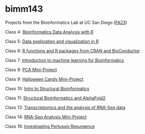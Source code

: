 # bimm143

Projects from the Bioinformatics Lab at UC San Diego ([FA23](https://bioboot.github.io/bimm143_F23/))

Class 4: [Bioinformatics Data Analysis with R](https://github.com/Iamnotawoodchuck62/bimm143/blob/main/class04/class04.pdf)

Class 5: [Data exploration and visualization in R](https://github.com/Iamnotawoodchuck62/bimm143/blob/main/class05/class05.html)

Class 6: [R functions and R packages from CRAN and BioConductor](https://github.com/Iamnotawoodchuck62/bimm143/blob/main/class06/class06pdf.pdf)

Class 7: [Introduction to machine learning for Bioinformatics](https://github.com/Iamnotawoodchuck62/bimm143/blob/main/class07/class07.pdf)

Class 8: [PCA Mini-Project](https://github.com/Iamnotawoodchuck62/bimm143/blob/main/class08/class08.pdf)

Class 9: [Halloween Candy Mini-Project](https://github.com/Iamnotawoodchuck62/bimm143/blob/main/class09/class09.pdf)

Class 10: [Intro to Structural Bioinformatics](https://github.com/Iamnotawoodchuck62/bimm143/blob/main/class10/class10.pdf)

Class 11: [Structural Bioinformatics and AlphaFold2](https://github.com/Iamnotawoodchuck62/bimm143/blob/main/class11/class11.pdf)

Class 13: [Transcriptomics and the analysis of RNA-Seq data](https://github.com/Iamnotawoodchuck62/bimm143/blob/main/class13/class13.pdf)

Class 14: [RNA-Seq Analysis Mini-Project](https://github.com/Iamnotawoodchuck62/bimm143/blob/main/class14/class14.pdf)

Class 19: [Investigating Pertussis Resurgence](https://github.com/Iamnotawoodchuck62/bimm143/blob/main/class19/class19.pdf)
